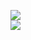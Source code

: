 [![](https://img.shields.io/badge/Made%20With-Github%20Spray-lightgrey.svg?style=for-the-badge&logo=github)](https://github.com/Annihil/github-spray#1178)  
[![](https://i.imgur.com/2DrTn0Z.gif)](https://github.com/Annihil/github-spray)